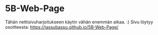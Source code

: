 # 5B-Web-Page
Tähän nettisivuharjoitukseen käytin vähän enemmän aikaa. :)
Sivu löytyy osoitteesta: https://jassubassu.github.io/5B-Web-Page/ 
